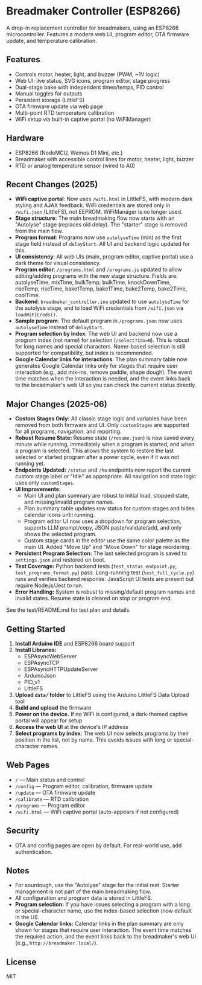 # Breadmaker Controller (ESP8266)

A drop-in replacement controller for breadmakers, using an ESP8266 microcontroller. Features a modern web UI, program editor, OTA firmware update, and temperature calibration.

## Features
- Controls motor, heater, light, and buzzer (PWM, ~1V logic)
- Web UI: live status, SVG icons, program editor, stage progress
- Dual-stage bake with independent times/temps, PID control
- Manual toggles for outputs
- Persistent storage (LittleFS)
- OTA firmware update via web page
- Multi-point RTD temperature calibration
- WiFi setup via built-in captive portal (no WiFiManager)

## Hardware
- ESP8266 (NodeMCU, Wemos D1 Mini, etc.)
- Breadmaker with accessible control lines for motor, heater, light, buzzer
- RTD or analog temperature sensor (wired to A0)

## Recent Changes (2025)
- **WiFi captive portal**: Now uses `/wifi.html` in LittleFS, with modern dark styling and AJAX feedback. WiFi credentials are stored only in `/wifi.json` (LittleFS), not EEPROM. WiFiManager is no longer used.
- **Stage structure**: The main breadmaking flow now starts with an "Autolyse" stage (replaces old delay). The "starter" stage is removed from the main flow.
- **Program format**: Programs now use `autolyseTime` (min) as the first stage field instead of `delayStart`. All UI and backend logic updated for this.
- **UI consistency**: All web UIs (main, program editor, captive portal) use a dark theme for visual consistency.
- **Program editor**: `/programs.html` and `/programs.js` updated to allow editing/adding programs with the new stage structure. Fields are: autolyseTime, mixTime, bulkTemp, bulkTime, knockDownTime, riseTemp, riseTime, bake1Temp, bake1Time, bake2Temp, bake2Time, coolTime.
- **Backend**: `breadmaker_controller.ino` updated to use `autolyseTime` for the autolyse stage, and to load WiFi credentials from `/wifi.json` via `loadWiFiCreds()`.
- **Sample program**: The default program in `/programs.json` now uses `autolyseTime` instead of `delayStart`.
- **Program selection by index**: The web UI and backend now use a program index (not name) for selection (`/select?idx=N`). This is robust for long names and special characters. Name-based selection is still supported for compatibility, but index is recommended.
- **Google Calendar links for interactions**: The plan summary table now generates Google Calendar links only for stages that require user interaction (e.g., add mix-ins, remove paddle, shape dough). The event time matches when the interaction is needed, and the event links back to the breadmaker's web UI so you can check the current status directly.

## Major Changes (2025-06)
- **Custom Stages Only:** All classic stage logic and variables have been removed from both firmware and UI. Only `customStages` are supported for all programs, navigation, and reporting.
- **Robust Resume State:** Resume state (`/resume.json`) is now saved every minute while running, immediately when a program is started, and when a program is selected. This allows the system to restore the last selected or started program after a power cycle, even if it was not running yet.
- **Endpoints Updated:** `/status` and `/ha` endpoints now report the current custom stage label or "Idle" as appropriate. All navigation and state logic uses only `customStages`.
- **UI Improvements:**
  - Main UI and plan summary are robust to initial load, stopped state, and missing/invalid program names.
  - Plan summary table updates row status for custom stages and hides calendar icons until running.
  - Program editor UI now uses a dropdown for program selection, supports LLM prompt/copy, JSON paste/validate/add, and only shows the selected program.
  - Custom stage cards in the editor use the same color palette as the main UI. Added "Move Up" and "Move Down" for stage reordering.
- **Persistent Program Selection:** The last selected program is saved to `settings.json` and restored on boot.
- **Test Coverage:** Python backend tests (`test_status_endpoint.py`, `test_programs_format.py`) pass. Long-running test (`test_full_cycle.py`) runs and verifies backend response. JavaScript UI tests are present but require Node.js/Jest to run.
- **Error Handling:** System is robust to missing/default program names and invalid states. Resume state is cleared on stop or program end.

See the test/README.md for test plan and details.

## Getting Started
1. **Install Arduino IDE** and ESP8266 board support
2. **Install Libraries:**
   - ESPAsyncWebServer
   - ESPAsyncTCP
   - ESPAsyncHTTPUpdateServer
   - ArduinoJson
   - PID_v1
   - LittleFS
3. **Upload `data/` folder** to LittleFS using the Arduino LittleFS Data Upload tool
4. **Build and upload** the firmware
5. **Power on the device.** If no WiFi is configured, a dark-themed captive portal will appear for setup
6. **Access the web UI** at the device's IP address
7. **Select programs by index**: The web UI now selects programs by their position in the list, not by name. This avoids issues with long or special-character names.

## Web Pages
- `/` — Main status and control
- `/config` — Program editor, calibration, firmware update
- `/update` — OTA firmware update
- `/calibrate` — RTD calibration
- `/programs` — Program editor
- `/wifi.html` — WiFi captive portal (auto-appears if not configured)

## Security
- OTA and config pages are open by default. For real-world use, add authentication.

## Notes
- For sourdough, use the "Autolyse" stage for the initial rest. Starter management is not part of the main breadmaking flow.
- All configuration and program data is stored in LittleFS.
- **Program selection:** If you have issues selecting a program with a long or special-character name, use the index-based selection (now default in the UI).
- **Google Calendar links:** Calendar links in the plan summary are only shown for stages that require user interaction. The event time matches the required action, and the event links back to the breadmaker's web UI (e.g., `http://breadmaker.local/`).

## License
MIT
